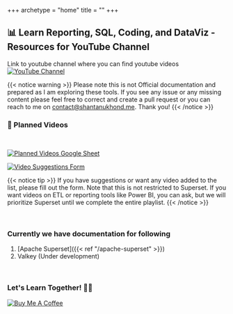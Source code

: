 +++
archetype = "home"
title = ""
+++

## 📊 Learn Reporting, SQL, Coding, and DataViz - Resources for YouTube Channel 
Link to youtube channel where you can find youtube videos [![YouTube Channel](https://img.shields.io/badge/YouTube-Channel-red?logo=youtube)](https://www.youtube.com/@ShantanuKhond)

{{< notice warning >}}
Please note this is not Official documentation and prepared as I am exploring these tools. If you see any issue or any missing content please feel free to correct and create a pull request or you can reach to me on contact@shantanukhond.me. Thank you! 
{{< /notice >}}



### 🎥 Planned Videos
<br/>

<a href='#'>[![Planned Videos Google Sheet](https://img.shields.io/badge/Google%20Sheet-Planned%20Videos-brightgreen?logo=google-sheets)](https://docs.google.com/spreadsheets/d/1k9TS0UxWWzKnZr_SvLsT_cnZm_UaMDvU2AEjU71DAZs/edit?usp=sharing)</a>
<br/>

[![Video Suggestions Form](https://img.shields.io/badge/Google%20Form-Video%20Suggestions-blue?logo=google-forms)](https://forms.gle/ubofiGM9YQTuZ6nQ6)

{{< notice tip >}}
If you have suggestions or want any video added to the list, please fill out the form. Note that this is not restricted to Superset. If you want videos on ETL or reporting tools like Power BI, you can ask, but we will prioritize Superset until we complete the entire playlist.
{{< /notice >}}

&nbsp;

### Currently we have documentation for following
1. [Apache Superset]({{< ref "/apache-superset" >}})
2. Valkey (Under development)


&nbsp;
&nbsp;
&nbsp;

### Let's Learn Together! 📖😊

[![Buy Me A Coffee](https://www.buymeacoffee.com/assets/img/custom_images/orange_img.png)](https://www.buymeacoffee.com/shantanukhond)
